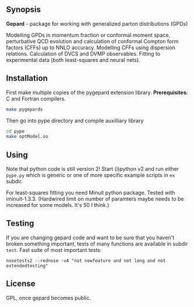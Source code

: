 ## Synopsis

**Gepard** - package for working with generalized parton distributions (GPDs)

Modelling GPDs in momentum fraction or conformal moment space, perturbative QCD evolution and calculation of conformal Compton form factors (CFFs) up to NNLO accuracy. Modelling CFFs using dispersion relations. Calculation of DVCS and DVMP observables. Fitting to experimental data (both least-squares and neural nets).


## Installation

First make multiple copies of the pygepard extension library.
**Prerequisites**: C and Fortran compilers. 
```sh
make pygepards
```
Then go into pype directory and compile auxilliary library
```sh
cd pype
make optModel.so
```

## Using

Note that python code is still version 2!
Start (i)python v2 and 
run either `pype.py` which is generic or one of more specific example scripts in `ex` subdir.

For least-squares fitting you need Minuit python package. Tested with iminuit-1.3.3. (Hardwired limit on number of paramters maybe needs to be increased for some models. It's 50 I think.)

## Testing

If you are changing gepard code and want to be sure that you haven't broken something important, tests of many functions are available in subdir `test`. Fast suite of most important tests:
```
nosetests2 --rednose -vA "not newfeature and not long and not extendedtesting"
```


## License

GPL, once gepard becomes public.
